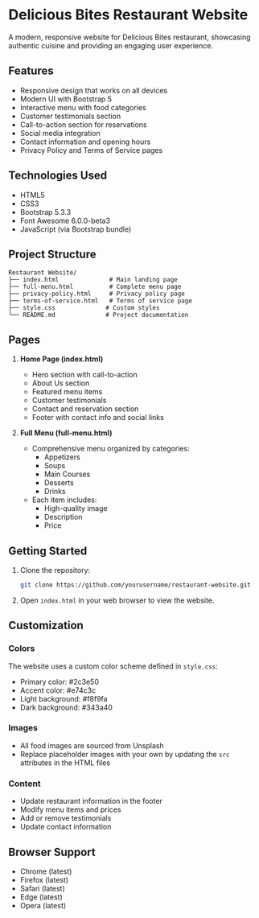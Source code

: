 # Delicious Bites Restaurant Website

A modern, responsive website for Delicious Bites restaurant, showcasing authentic cuisine and providing an engaging user experience.

## Features

- Responsive design that works on all devices
- Modern UI with Bootstrap 5
- Interactive menu with food categories
- Customer testimonials section
- Call-to-action section for reservations
- Social media integration
- Contact information and opening hours
- Privacy Policy and Terms of Service pages

## Technologies Used

- HTML5
- CSS3
- Bootstrap 5.3.3
- Font Awesome 6.0.0-beta3
- JavaScript (via Bootstrap bundle)

## Project Structure

```
Restaurant Website/
├── index.html              # Main landing page
├── full-menu.html          # Complete menu page
├── privacy-policy.html     # Privacy policy page
├── terms-of-service.html   # Terms of service page
├── style.css              # Custom styles
└── README.md              # Project documentation
```

## Pages

1. **Home Page (index.html)**
   - Hero section with call-to-action
   - About Us section
   - Featured menu items
   - Customer testimonials
   - Contact and reservation section
   - Footer with contact info and social links

2. **Full Menu (full-menu.html)**
   - Comprehensive menu organized by categories:
     - Appetizers
     - Soups
     - Main Courses
     - Desserts
     - Drinks
   - Each item includes:
     - High-quality image
     - Description
     - Price

## Getting Started

1. Clone the repository:
   ```bash
   git clone https://github.com/yourusername/restaurant-website.git
   ```

2. Open `index.html` in your web browser to view the website.

## Customization

### Colors
The website uses a custom color scheme defined in `style.css`:
- Primary color: #2c3e50
- Accent color: #e74c3c
- Light background: #f8f9fa
- Dark background: #343a40

### Images
- All food images are sourced from Unsplash
- Replace placeholder images with your own by updating the `src` attributes in the HTML files

### Content
- Update restaurant information in the footer
- Modify menu items and prices
- Add or remove testimonials
- Update contact information

## Browser Support

- Chrome (latest)
- Firefox (latest)
- Safari (latest)
- Edge (latest)
- Opera (latest)